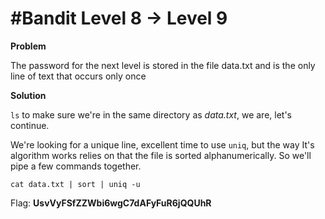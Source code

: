 #Bandit Level 8 → Level 9
=========================

**Problem**

The password for the next level is stored in the file data.txt and is the only line of text that occurs only once

**Solution**

`ls` to make sure we're in the same directory as *data.txt*, we are, let's continue.

We're looking for a unique line, excellent time to use `uniq`, but the way It's algorithm works
relies on that the file is sorted alphanumerically. So we'll pipe a few commands together.

`cat data.txt | sort | uniq -u`

Flag: **UsvVyFSfZZWbi6wgC7dAFyFuR6jQQUhR**

